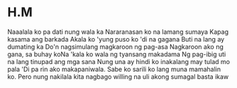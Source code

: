 # H.M
Naaalala ko pa dati nung wala ka Nararanasan ko na lamang sumaya Kapag kasama ang barkada Akala ko 'yung puso ko 'di na gagana Buti na lang ay dumating ka
Do'n nagsimulang magkaroon ng pag-asa Nagkaroon ako ng gana, sa buhay koNa 'kala ko wala ng tyansang makadama Ng pag-ibig uti na lang tinupad ang mga sana
Nung una ay hindi ko inakalang may tulad mo pala 'Di pa rin ako makapaniwala. Sabe ko sarili ko lang muna mamahalin ko. Pero nung nakilala kita nagbago
willing na uli akong sumagal basta ikaw 
